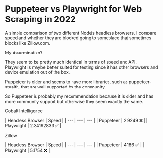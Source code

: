 # Puppeteer vs Playwright for Web Scraping in 2022

A simple comparison of two different Nodejs headless browsers. I compare speed and whether they are blocked going to someplace that sometimes blocks like Zillow.com.

My determination? 

They seem to be pretty much identical in terms of speed and API. Playwright is maybe better suited for testing since it has other browsers and device emulation out of the box.

Puppeteer is older and seems to have more libraries, such as puppeteer-stealth, that are well supported by the community.

So Puppeteer is probably my recommendation because it is older and has more community support but otherwise they seem exactly the same.

Cobalt Intelligence

| Headless Browser | Speed |
| --- | --- | --- |
| Puppeteer | 2.9249 ❌ |
| Playwright | 2.34192833 ✅ |


Zillow

| Headless Browser | Speed |
| --- | --- | --- |
| Puppeteer | 4.186 ✅ |
| Playwright | 5.1754 ❌ |